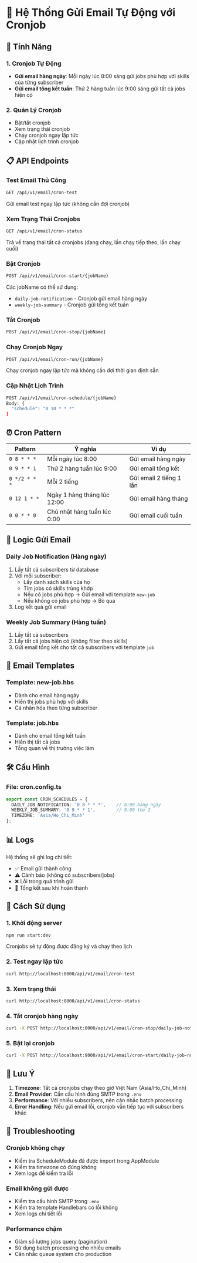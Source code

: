 # 📧 Hệ Thống Gửi Email Tự Động với Cronjob

## 🚀 Tính Năng

### 1. **Cronjob Tự Động**
- **Gửi email hàng ngày**: Mỗi ngày lúc 8:00 sáng gửi jobs phù hợp với skills của từng subscriber
- **Gửi email tổng kết tuần**: Thứ 2 hàng tuần lúc 9:00 sáng gửi tất cả jobs hiện có

### 2. **Quản Lý Cronjob**
- Bật/tắt cronjob
- Xem trạng thái cronjob
- Chạy cronjob ngay lập tức
- Cập nhật lịch trình cronjob

## 📋 API Endpoints

### **Test Email Thủ Công**
```bash
GET /api/v1/email/cron-test
```
Gửi email test ngay lập tức (không cần đợi cronjob)

### **Xem Trạng Thái Cronjobs**
```bash
GET /api/v1/email/cron-status
```
Trả về trạng thái tất cả cronjobs (đang chạy, lần chạy tiếp theo, lần chạy cuối)

### **Bật Cronjob**
```bash
POST /api/v1/email/cron-start/{jobName}
```
Các jobName có thể sử dụng:
- `daily-job-notification` - Cronjob gửi email hàng ngày
- `weekly-job-summary` - Cronjob gửi tổng kết tuần

### **Tắt Cronjob**
```bash
POST /api/v1/email/cron-stop/{jobName}
```

### **Chạy Cronjob Ngay**
```bash
POST /api/v1/email/cron-run/{jobName}
```
Chạy cronjob ngay lập tức mà không cần đợi thời gian định sẵn

### **Cập Nhật Lịch Trình**
```bash
POST /api/v1/email/cron-schedule/{jobName}
Body: {
  "schedule": "0 10 * * *"
}
```

## ⏰ Cron Pattern

| Pattern | Ý nghĩa | Ví dụ |
|---------|---------|-------|
| `0 8 * * *` | Mỗi ngày lúc 8:00 | Gửi email hàng ngày |
| `0 9 * * 1` | Thứ 2 hàng tuần lúc 9:00 | Gửi email tổng kết |
| `0 */2 * * *` | Mỗi 2 tiếng | Gửi email 2 tiếng 1 lần |
| `0 12 1 * *` | Ngày 1 hàng tháng lúc 12:00 | Gửi email hàng tháng |
| `0 0 * * 0` | Chủ nhật hàng tuần lúc 0:00 | Gửi email cuối tuần |

## 🎯 Logic Gửi Email

### **Daily Job Notification** (Hàng ngày)
1. Lấy tất cả subscribers từ database
2. Với mỗi subscriber:
   - Lấy danh sách skills của họ
   - Tìm jobs có skills trùng khớp
   - Nếu có jobs phù hợp → Gửi email với template `new-job`
   - Nếu không có jobs phù hợp → Bỏ qua
3. Log kết quả gửi email

### **Weekly Job Summary** (Hàng tuần)  
1. Lấy tất cả subscribers
2. Lấy tất cả jobs hiện có (không filter theo skills)
3. Gửi email tổng kết cho tất cả subscribers với template `job`

## 📧 Email Templates

### **Template: new-job.hbs**
- Dành cho email hàng ngày
- Hiển thị jobs phù hợp với skills
- Cá nhân hóa theo từng subscriber

### **Template: job.hbs**  
- Dành cho email tổng kết tuần
- Hiển thị tất cả jobs
- Tổng quan về thị trường việc làm

## 🛠️ Cấu Hình

### **File: cron.config.ts**
```typescript
export const CRON_SCHEDULES = {
  DAILY_JOB_NOTIFICATION: '0 8 * * *',    // 8:00 hàng ngày
  WEEKLY_JOB_SUMMARY: '0 9 * * 1',        // 9:00 thứ 2
  TIMEZONE: 'Asia/Ho_Chi_Minh'
};
```

## 📊 Logs

Hệ thống sẽ ghi log chi tiết:
- ✅ Email gửi thành công
- ⚠️ Cảnh báo (không có subscribers/jobs)  
- ❌ Lỗi trong quá trình gửi
- 🎉 Tổng kết sau khi hoàn thành

## 🔧 Cách Sử dụng

### **1. Khởi động server**
```bash
npm run start:dev
```
Cronjobs sẽ tự động được đăng ký và chạy theo lịch

### **2. Test ngay lập tức**
```bash
curl http://localhost:8000/api/v1/email/cron-test
```

### **3. Xem trạng thái**
```bash
curl http://localhost:8000/api/v1/email/cron-status
```

### **4. Tắt cronjob hàng ngày**
```bash
curl -X POST http://localhost:8000/api/v1/email/cron-stop/daily-job-notification
```

### **5. Bật lại cronjob**
```bash
curl -X POST http://localhost:8000/api/v1/email/cron-start/daily-job-notification
```

## 🎯 Lưu Ý

1. **Timezone**: Tất cả cronjobs chạy theo giờ Việt Nam (Asia/Ho_Chi_Minh)
2. **Email Provider**: Cần cấu hình đúng SMTP trong `.env`
3. **Performance**: Với nhiều subscribers, nên cân nhắc batch processing
4. **Error Handling**: Nếu gửi email lỗi, cronjob vẫn tiếp tục với subscribers khác

## 🚨 Troubleshooting

### **Cronjob không chạy**
- Kiểm tra ScheduleModule đã được import trong AppModule
- Kiểm tra timezone có đúng không
- Xem logs để kiểm tra lỗi

### **Email không gửi được**
- Kiểm tra cấu hình SMTP trong `.env`
- Kiểm tra template Handlebars có lỗi không
- Xem logs chi tiết lỗi

### **Performance chậm**
- Giảm số lượng jobs query (pagination)
- Sử dụng batch processing cho nhiều emails
- Cân nhắc queue system cho production
